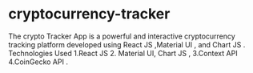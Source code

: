 # cryptocurrency-tracker
The crypto Tracker App is a powerful and interactive cryptocurrency tracking platform developed using React JS ,Material UI , and Chart JS . Technologies Used 1.React JS 2. Material UI, Chart JS , 3.Context API 4.CoinGecko API .

